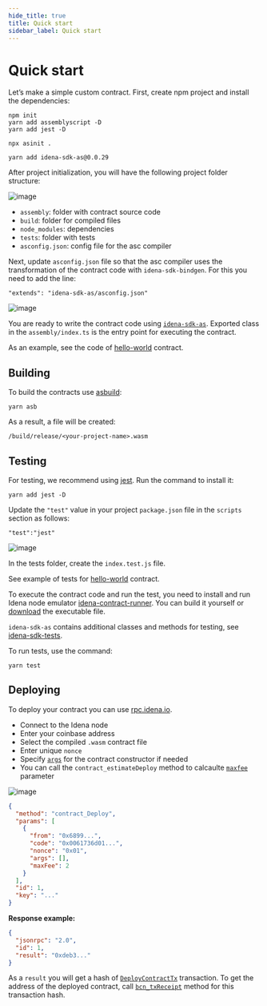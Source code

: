 ```yaml
---
hide_title: true
title: Quick start
sidebar_label: Quick start
---
```


# Quick start

Let’s make a simple custom contract. First, create npm project and install the dependencies:

```
npm init
yarn add assemblyscript -D
yarn add jest -D

npx asinit .

yarn add idena-sdk-as@0.0.29
```

After project initialization, you will have the following project folder structure:

![image](/img/developer/quick-start-folders.png)

- `assembly`: folder with contract source code
- `build`: folder for compiled files
- `node_modules`: dependencies
- `tests`: folder with tests
- `asconfig.json`: config file for the asc compiler

Next, update `asconfig.json` file so that the asc compiler uses the transformation of the contract code with `idena-sdk-bindgen`. For this you need to add the line:

```
"extends": "idena-sdk-as/asconfig.json"
```

![image](/img/developer/quick-start-asconfig.png)

You are ready to write the contract code using [`idena-sdk-as`](./idena-sdk-as). Exported class in the `assembly/index.ts` is the entry point for executing the contract.

As an example, see the code of [hello-world](https://github.com/idena-network/idena-contract-examples/blob/master/hello-world/assembly/index.ts) contract.

## Building

To build the contracts use [asbuild](https://github.com/AssemblyScript/asbuild):

```
yarn asb
```

As a result, a file will be created:

```
/build/release/<your-project-name>.wasm
```

## Testing

For testing, we recommend using [jest](https://jestjs.io/).
Run the command to install it:

```
yarn add jest -D
```

Update the `"test"` value in your project `package.json` file in the `scripts` section as follows:

```
"test":"jest"
```

![image](/img/developer/quick-start-package-json.png)

In the tests folder, create the `index.test.js` file.

See example of tests for [hello-world](https://github.com/idena-network/idena-contract-examples/blob/master/hello-world/tests/index.test.js) contract.

To execute the contract code and run the test, you need to install and run Idena node emulator [idena-contract-runner](https://github.com/idena-network/idena-contract-runner). You can build it yourself or [download](https://github.com/idena-network/idena-contract-runner/releases) the executable file.

`idena-sdk-as` contains additional classes and methods for testing, see [idena-sdk-tests](https://github.com/idena-network/idena-sdk-as/tree/master/sdk-tests).

To run tests, use the command:

```
yarn test
```

## Deploying

To deploy your contract you can use [rpc.idena.io](https://rpc.idena.io).

- Connect to the Idena node
- Enter your coinbase address
- Select the compiled `.wasm` contract file
- Enter unique `nonce`
- Specify [`args`](./smart-contracts-methods#args) for the contract constructor if needed
- You can call the `contract_estimateDeploy` method to calcaulte [`maxfee`](./smart-contracts#maxfee-parameter) parameter

![image](/img/developer/quick-start-rpc-deploy.png)

```json
{
  "method": "contract_Deploy",
  "params": [
    {
      "from": "0x6899...",
      "code": "0x0061736d01...",
      "nonce": "0x01",
      "args": [],
      "maxFee": 2
    }
  ],
  "id": 1,
  "key": "..."
}
```

**Response example:**

```json
{
  "jsonrpc": "2.0",
  "id": 1,
  "result": "0xdeb3..."
}
```

As a `result` you will get a hash of [`DeployContractTx`](./smart-contracts#1-deploycontracttx) transaction. To get the address of the deployed contract, call [`bcn_txReceipt`](./smart-contracts-methods#bcn_txreceipt-method) method for this transaction hash.
